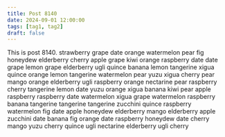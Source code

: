 ```yaml
---
title: Post 8140
date: 2024-09-01 12:00:00
tags: [tag1, tag2]
draft: false
---
```

This is post 8140.
strawberry
grape
date
orange
watermelon
pear
fig
honeydew
elderberry
cherry
apple
grape
kiwi
orange
raspberry
date
date
grape
lemon
grape
elderberry
ugli
quince
banana
lemon
tangerine
xigua
quince
orange
lemon
tangerine
watermelon
pear
yuzu
xigua
cherry
pear
mango
orange
elderberry
ugli
raspberry
orange
nectarine
pear
raspberry
cherry
tangerine
lemon
date
yuzu
orange
xigua
banana
kiwi
pear
apple
raspberry
raspberry
date
watermelon
xigua
grape
watermelon
raspberry
banana
tangerine
tangerine
tangerine
zucchini
quince
raspberry
watermelon
fig
date
apple
honeydew
elderberry
mango
elderberry
apple
zucchini
date
banana
fig
orange
date
raspberry
honeydew
date
cherry
mango
yuzu
cherry
quince
ugli
nectarine
elderberry
ugli
cherry
